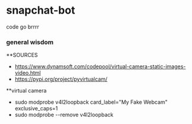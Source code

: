 # snapchat-bot
code go brrrr



### general wisdom

**SOURCES

- https://www.dynamsoft.com/codepool/virtual-camera-static-images-video.html
- https://pypi.org/project/pyvirtualcam/ 


**virtual camera

- sudo modprobe v4l2loopback card_label="My Fake Webcam" exclusive_caps=1
- sudo modprobe --remove v4l2loopback
